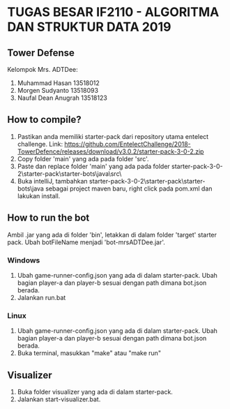 # TUGAS BESAR IF2110 - ALGORITMA DAN STRUKTUR DATA 2019

## Tower Defense

Kelompok Mrs. ADTDee:
1. Muhammad Hasan      13518012
2. Morgen Sudyanto     13518093
3. Naufal Dean Anugrah 13518123

## How to compile?
1. Pastikan anda memiliki starter-pack dari repository utama entelect challenge. Link: https://github.com/EntelectChallenge/2018-TowerDefence/releases/download/v3.0.2/starter-pack-3-0-2.zip
2. Copy folder 'main' yang ada pada folder 'src'.
3. Paste dan replace folder 'main' yang ada pada folder starter-pack-3-0-2\starter-pack\starter-bots\java\src\
3. Buka intelliJ, tambahkan starter-pack-3-0-2\starter-pack\starter-bots\java sebagai project maven baru, right click pada pom.xml dan lakukan install.

## How to run the bot
Ambil .jar yang ada di folder 'bin', letakkan di dalam folder 'target' starter pack. Ubah botFileName menjadi 'bot-mrsADTDee.jar'.
### Windows
1. Ubah game-runner-config.json yang ada di dalam starter-pack. Ubah bagian player-a dan player-b sesuai dengan path dimana bot.json berada.
2. Jalankan run.bat

### Linux
1. Ubah game-runner-config.json yang ada di dalam starter-pack. Ubah bagian player-a dan player-b sesuai dengan path dimana bot.json berada.
2. Buka terminal, masukkan "make" atau "make run"

## Visualizer
1. Buka folder visualizer yang ada di dalam starter-pack.
2. Jalankan start-visualizer.bat.